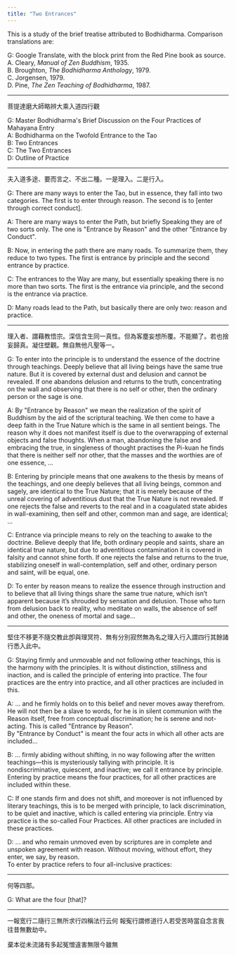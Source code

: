```yaml
---
title: "Two Entrances"
---
```


This is a study of the brief treatise attributed to Bodhidharma. Comparison translations are: 

G: Google Translate, with the block print from the Red Pine book as source.  
A. Cleary, *Manual of Zen Buddhism*, 1935.  
B. Broughton, *The Bodhidharma Anthology*, 1979.  
C. Jorgensen, 1979.  
D. Pine, *The Zen Teaching of Bodhidharma*, 1987.  

---

菩提達磨大師略辨大乘入道四行觀

G: Master Bodhidharma's Brief Discussion on the Four Practices of Mahayana Entry  
A: Bodhidharma on the Twofold Entrance to the Tao  
B: Two Entrances  
C: The Two Entrances  
D: Outline of Practice  

-------

夫入道多途、要而言之、不出二種。一是理入。二是行入。

G: There are many ways to enter the Tao, but in essence, they fall into two categories. The first is to enter through reason. The second is to [enter through correct conduct].

A: There are many ways to enter the Path, but briefly Speaking they are of two sorts only. The one is "Entrance by Reason" and the other "Entrance by Conduct". 
 
B:	Now, in entering the path there are many roads. To summarize them, they reduce to two types. The first is entrance by principle and the second entrance by practice. 

C: The entrances to the Way are many, but essentially speaking there is no more than two sorts. The first is the entrance via principle, and the second is the entrance via practice.

D: Many roads lead to the Path, but basically there are only two: reason and practice.

---

理入者、謂藉教悟宗。深信含生同一真性。但為客塵妄想所覆。不能顯了。若也捨妄歸真。凝住壁觀。無自無他凡聖等一。

G: To enter into the principle is to understand the essence of the doctrine through teachings. Deeply believe that all living beings have the same true nature. But it is covered by external dust and delusion and cannot be revealed. If one abandons delusion and returns to the truth, concentrating on the wall and observing that there is no self or other, then the ordinary person or the sage is one.

A: By "Entrance by Reason" we mean the realization of the spirit of Buddhism by the aid of the scriptural teaching. We then come to have a deep faith in the True Nature which is the same in all sentient beings. The reason why it does not manifest itself is due to the overwrapping of external objects and false thoughts. When a man, abandoning the false and embracing the true, in singleness of thought practises the Pi-kuan he finds that there is neither self nor other, that the masses and the worthies are of one essence, ...

B:	 Entering by principle means that one awakens to the thesis by means of the teachings, and one deeply believes that all living beings, common and sagely, are identical to the True Nature; that it is merely because of the unreal covering of adventitious dust that the True Nature is not revealed. If one rejects the false and reverts to the real and in a coagulated state abides in wall-examining, then self and other, common man and sage, are identical; ...

C: Entrance via principle means to rely on the teaching to awake to the doctrine. Believe deeply that life, both ordinary people and saints, share an identical true nature, but due to adventitious contamination it
is covered in falsity and cannot shine forth. If one rejects the false and returns to the true, stabilizing oneself in wall-contemplation, self and other, ordinary person and saint, will be equal, one. 

D: To enter by reason means to realize the essence through instruction and to believe that all living things share the same true nature, which isn’t apparent because it’s shrouded by sensation and delusion. Those who turn from delusion back to reality, who meditate on walls, the absence of self and other, the oneness of mortal and sage...

---

堅住不移更不隨交教此卽與理冥符、無有分別寂然無為名之理入行入謂四行其餘諸行悉入此中。

G: Staying firmly and unmovable and not following other teachings, this is the harmony with the principles. It is without distinction, stillness and inaction, and is called the principle of entering into practice. The four practices are the entry into practice, and all other practices are included in this.

A: ... and he firmly holds on to this belief and never moves away therefrom. He will not then be a slave to words, for he is in silent communion with the Reason itself, free from conceptual discrimination; he is serene and not-acting. This is called "Entrance by Reason".  
By "Entrance by Conduct" is meant the four acts in which all other acts are included...

B: ... firmly abiding without shifting, in no way following after the written teachings—this is mysteriously tallying with principle. It is nondiscriminative, quiescent, and inactive; we call it entrance by principle.  
Entering by practice means the four practices, for all other practices are included within these.

C: If one stands firm and does not shift, and moreover is not influenced by literary teachings, this is to be merged with principle, to lack discrimination, to be quiet and inactive, which is called entering via principle.
Entry via practice is the so-called Four Practices. All other practices are included in these practices.

D: ... and who remain unmoved even by scriptures are in complete and unspoken agreement with reason. Without moving, without effort, they enter, we say, by reason.  
To enter by practice refers to four all-inclusive practices:

---

何等四那。

G: What are the four [that]?


---




一報宽行二隨行三無所求行四稱法行云何
報寃行謂修道行人若受苦時當自念言我往昔無數劫中。

棄本從未流諸有多起冤憎違害無限今雖無
